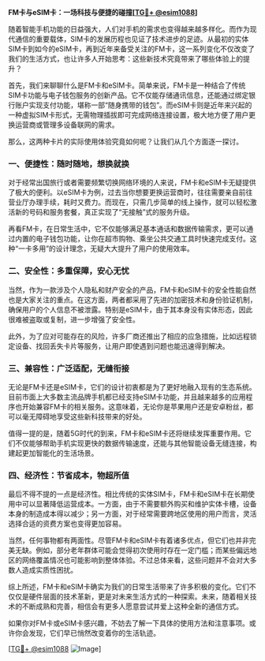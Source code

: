 **FM卡与eSIM卡：一场科技与便捷的碰撞[[TG💪+ @esim1088](https://t.me/s/esim1088)]**

随着智能手机功能的日益强大，人们对手机的需求也变得越来越多样化。而作为现代通信的重要载体，SIM卡的发展历程也见证了技术进步的足迹。从最初的实体SIM卡到如今的eSIM卡，再到近年来备受关注的FM卡，这一系列变化不仅改变了我们的生活方式，也让许多人开始思考：这些新技术究竟带来了哪些体验上的提升？

首先，我们来聊聊什么是FM卡和eSIM卡。简单来说，FM卡是一种结合了传统SIM卡功能与电子钱包服务的创新产品。它不仅能存储通讯信息，还能通过绑定银行账户实现支付功能，堪称一部“随身携带的钱包”。而eSIM卡则是近年来兴起的一种虚拟SIM卡形式，无需物理插拔即可完成网络连接设置，极大地方便了用户更换运营商或管理多设备联网的需求。

那么，这两种卡片的实际使用体验究竟如何呢？让我们从几个方面逐一探讨。

### **一、便捷性：随时随地，想换就换**

对于经常出国旅行或者需要频繁切换网络环境的人来说，FM卡和eSIM卡无疑提供了极大的便利。以eSIM卡为例，过去当你想要更换运营商时，往往需要亲自前往营业厅办理手续，耗时又费力。而现在，只需几步简单的线上操作，就可以轻松激活新的号码和服务套餐，真正实现了“无接触”式的服务升级。

再看FM卡，在日常生活中，它不仅能够满足基本通话和数据传输需求，更可以通过内置的电子钱包功能，让你在超市购物、乘坐公共交通工具时快速完成支付。这种“一卡多用”的设计理念，无疑大大提升了用户的使用效率。

### **二、安全性：多重保障，安心无忧**

当然，作为一款涉及个人隐私和财产安全的产品，FM卡和eSIM卡的安全性能自然也是大家关注的重点。在这方面，两者都采用了先进的加密技术和身份验证机制，确保用户的个人信息不被泄露。特别是eSIM卡，由于其本身没有实体形态，因此很难被盗取或复制，进一步增强了安全性。

此外，为了应对可能存在的风险，许多厂商还推出了相应的应急措施，比如远程锁定设备、找回丢失卡片等服务，让用户即使遇到问题也能迅速得到解决。

### **三、兼容性：广泛适配，无缝衔接**

无论是FM卡还是eSIM卡，它们的设计初衷都是为了更好地融入现有的生态系统。目前市面上大多数主流品牌手机都已经支持eSIM卡功能，并且越来越多的应用程序也开始兼容FM卡的相关服务。这意味着，无论你是苹果用户还是安卓粉丝，都可以毫无障碍地享受这些新科技带来的好处。

值得一提的是，随着5G时代的到来，FM卡和eSIM卡还将继续发挥重要作用。它们不仅能够帮助手机实现更快的数据传输速度，还能与其他智能设备无缝连接，构建起更加智能化的生活场景。

### **四、经济性：节省成本，物超所值**

最后不得不提的一点是经济性。相比传统的实体SIM卡，FM卡和eSIM卡在长期使用中可以显著降低运营成本。一方面，由于不需要额外购买和维护实体卡槽，设备本身的制造成本得以减少；另一方面，对于经常需要跨地区使用的用户而言，灵活选择合适的资费方案也变得更加容易。

当然，任何事物都有两面性。尽管FM卡和eSIM卡有着诸多优点，但它们也并非完美无缺。例如，部分老年群体可能会觉得初次使用时存在一定门槛；而某些偏远地区的网络覆盖情况也可能影响到整体体验。不过总体来看，这些问题并不会对大多数人造成实质性困扰。

综上所述，FM卡和eSIM卡确实为我们的日常生活带来了许多积极的变化。它们不仅仅是硬件层面的技术革新，更是对未来生活方式的一种探索。未来，随着相关技术的不断成熟和完善，相信会有更多人愿意尝试并爱上这种全新的通信方式。

如果你对FM卡或eSIM卡感兴趣，不妨去了解一下具体的使用方法和注意事项。或许你会发现，它们早已悄然改变着你的生活轨迹。

[[TG💪+ @esim1088](https://t.me/s/esim1088) ![Image](https://i.postimg.cc/4NQfJmqS/Snipaste-2025-05-13-00-14-12.png)]